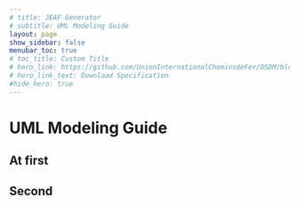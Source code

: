 ```yaml
---
# title: JEAF Generator
# subtitle: UML Modeling Guide
layout: page
show_sidebar: false
menubar_toc: true
# toc_title: Custom Title
# hero_link: https://github.com/UnionInternationalCheminsdeFer/OSDM/blob/master/specification/v2.0.0/IRS-90918-10-v2.0.0.pdf
# hero_link_text: Download Specification
#hide_hero: true
---
```

# UML Modeling Guide
## At first
## Second
